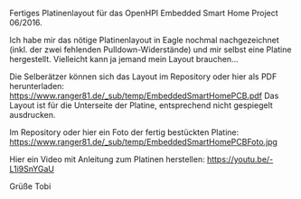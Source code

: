 Fertiges Platinenlayout für das OpenHPI Embedded Smart Home Project 06/2016.

Ich habe mir das nötige Platinenlayout in Eagle nochmal nachgezeichnet (inkl. der zwei fehlenden Pulldown-Widerstände) und mir selbst eine Platine hergestellt. Vielleicht kann ja jemand mein Layout brauchen...

Die Selberätzer können sich das Layout im Repository oder hier als PDF herunterladen: https://www.ranger81.de/_sub/temp/EmbeddedSmartHomePCB.pdf Das Layout ist für die Unterseite der Platine, entsprechend nicht gespiegelt ausdrucken.

Im Repository oder hier ein Foto der fertig bestückten Platine: https://www.ranger81.de/_sub/temp/EmbeddedSmartHomePCBFoto.jpg

Hier ein Video mit Anleitung zum Platinen herstellen: https://youtu.be/-L1i9SnYGaU

Grüße Tobi
